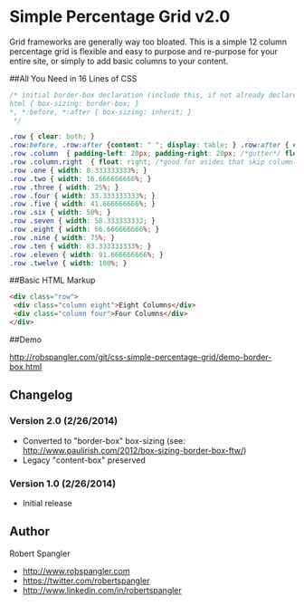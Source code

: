 # Simple Percentage Grid v2.0

Grid frameworks are generally way too bloated. This is a simple 12 column percentage grid is flexible and easy to purpose and re-purpose for your entire site, or simply to add basic columns to your content.

##All You Need in 16 Lines of CSS

```css
/* initial border-box declaration (include this, if not already declared)
html { box-sizing: border-box; }
*, *:before, *:after { box-sizing: inherit; }
 */
```

```css
.row { clear: both; }
.row:before, .row:after {content: " "; display: table; } .row:after { clear: both; } /*clearfix*/
.row .column  { padding-left: 20px; padding-right: 20px; /*gutter*/ float: left; }
.row .column.right  { float: right; /*good for asides that skip column(s) for extra spacing*/ }
.row .one { width: 8.333333333%; }
.row .two { width: 16.666666666%; }
.row .three { width: 25%; }
.row .four { width: 33.333333333%; }
.row .five { width: 41.666666666%; }
.row .six { width: 50%; }
.row .seven { width: 58.333333333; }
.row .eight { width: 66.666666666%; }
.row .nine { width: 75%; }
.row .ten { width: 83.333333333%; }
.row .eleven { width: 91.666666666%; }
.row .twelve { width: 100%; }
```

##Basic HTML Markup

```html
<div class="row">
 <div class="column eight">Eight Columns</div>
 <div class="column four">Four Columns</div>
</div>
```

##Demo

http://robspangler.com/git/css-simple-percentage-grid/demo-border-box.html

## Changelog

### Version 2.0 (2/26/2014)
* Converted to "border-box" box-sizing (see: http://www.paulirish.com/2012/box-sizing-border-box-ftw/)
* Legacy "content-box" preserved

### Version 1.0 (2/26/2014)
* Initial release

## Author

Robert Spangler

* http://www.robspangler.com
* https://twitter.com/robertspangler
* http://www.linkedin.com/in/robertspangler